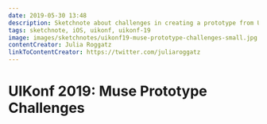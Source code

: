 ```yaml
---
date: 2019-05-30 13:48
description: Sketchnote about challenges in creating a prototype from UIKonf 2019
tags: sketchnote, iOS, uikonf, uikonf-19
image: images/sketchnotes/uikonf19-muse-prototype-challenges-small.jpg
contentCreator: Julia Roggatz
linkToContentCreator: https://twitter.com/juliaroggatz
---
```


# UIKonf 2019: Muse Prototype Challenges
